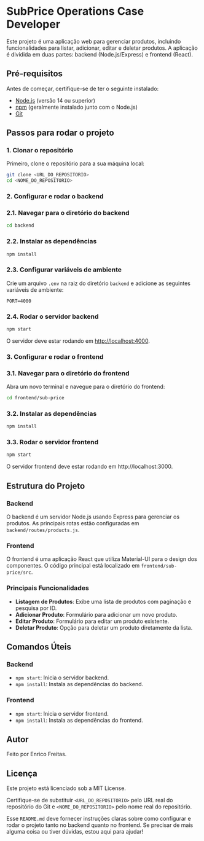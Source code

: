 # SubPrice Operations Case Developer

Este projeto é uma aplicação web para gerenciar produtos, incluindo funcionalidades para listar, adicionar, editar e deletar produtos. A aplicação é dividida em duas partes: backend (Node.js/Express) e frontend (React).

## Pré-requisitos

Antes de começar, certifique-se de ter o seguinte instalado:

- [Node.js](https://nodejs.org/) (versão 14 ou superior)
- [npm](https://www.npmjs.com/) (geralmente instalado junto com o Node.js)
- [Git](https://git-scm.com/)

## Passos para rodar o projeto

### 1. Clonar o repositório

Primeiro, clone o repositório para a sua máquina local:

```bash
git clone <URL_DO_REPOSITORIO>
cd <NOME_DO_REPOSITORIO>

```

### 2. Configurar e rodar o backend

### 2.1. Navegar para o diretório do backend

```bash
cd backend

```

### 2.2. Instalar as dependências

```bash
npm install

```

### 2.3. Configurar variáveis de ambiente

Crie um arquivo `.env` na raiz do diretório `backend` e adicione as seguintes variáveis de ambiente:

```
PORT=4000

```

### 2.4. Rodar o servidor backend

```bash
npm start

```

O servidor deve estar rodando em [http://localhost:4000](http://localhost:4000/).

### 3. Configurar e rodar o frontend

### 3.1. Navegar para o diretório do frontend

Abra um novo terminal e navegue para o diretório do frontend:

```bash
cd frontend/sub-price

```

### 3.2. Instalar as dependências

```bash
npm install

```

### 3.3. Rodar o servidor frontend

```bash
npm start

```

O servidor frontend deve estar rodando em http://localhost:3000.

## Estrutura do Projeto

### Backend

O backend é um servidor Node.js usando Express para gerenciar os produtos. As principais rotas estão configuradas em `backend/routes/products.js`.

### Frontend

O frontend é uma aplicação React que utiliza Material-UI para o design dos componentes. O código principal está localizado em `frontend/sub-price/src`.

### Principais Funcionalidades

- **Listagem de Produtos**: Exibe uma lista de produtos com paginação e pesquisa por ID.
- **Adicionar Produto**: Formulário para adicionar um novo produto.
- **Editar Produto**: Formulário para editar um produto existente.
- **Deletar Produto**: Opção para deletar um produto diretamente da lista.

## Comandos Úteis

### Backend

- `npm start`: Inicia o servidor backend.
- `npm install`: Instala as dependências do backend.

### Frontend

- `npm start`: Inicia o servidor frontend.
- `npm install`: Instala as dependências do frontend.

## Autor

Feito por Enrico Freitas.

## Licença

Este projeto está licenciado sob a MIT License.

Certifique-se de substituir `<URL_DO_REPOSITORIO>` pelo URL real do repositório do Git e `<NOME_DO_REPOSITORIO>` pelo nome real do repositório.

Esse `README.md` deve fornecer instruções claras sobre como configurar e rodar o projeto tanto no backend quanto no frontend. Se precisar de mais alguma coisa ou tiver dúvidas, estou aqui para ajudar!
